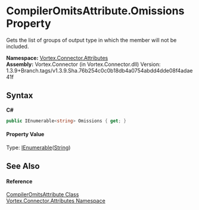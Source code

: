 # CompilerOmitsAttribute.Omissions Property 
 

Gets the list of groups of output type in which the member will not be included.

**Namespace:**&nbsp;<a href="N_Vortex_Connector_Attributes.md">Vortex.Connector.Attributes</a><br />**Assembly:**&nbsp;Vortex.Connector (in Vortex.Connector.dll) Version: 1.3.9+Branch.tags/v1.3.9.Sha.76b254c0c0b18db4a0754abdd4dde08f4adae41f

## Syntax

**C#**<br />
``` C#
public IEnumerable<string> Omissions { get; }
```


#### Property Value
Type: <a href="https://docs.microsoft.com/dotnet/api/system.collections.generic.ienumerable-1" target="_blank">IEnumerable</a>(<a href="https://docs.microsoft.com/dotnet/api/system.string" target="_blank">String</a>)

## See Also


#### Reference
<a href="T_Vortex_Connector_Attributes_CompilerOmitsAttribute.md">CompilerOmitsAttribute Class</a><br /><a href="N_Vortex_Connector_Attributes.md">Vortex.Connector.Attributes Namespace</a><br />